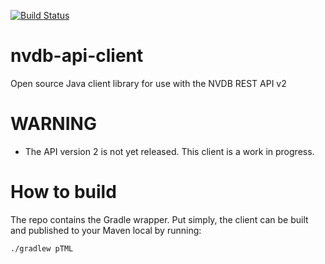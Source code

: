 [![Build Status](https://travis-ci.org/nvdb-vegdata/nvdb-api-client.svg?branch=master)](https://travis-ci.org/nvdb-vegdata/nvdb-api-client)

# nvdb-api-client
Open source Java client library for use with the NVDB REST API v2

# WARNING
* The API version 2 is not yet released. This client is a work in progress.

# How to build
The repo contains the Gradle wrapper. Put simply, the client can be built and published to your Maven local by running:
```
./gradlew pTML
```

